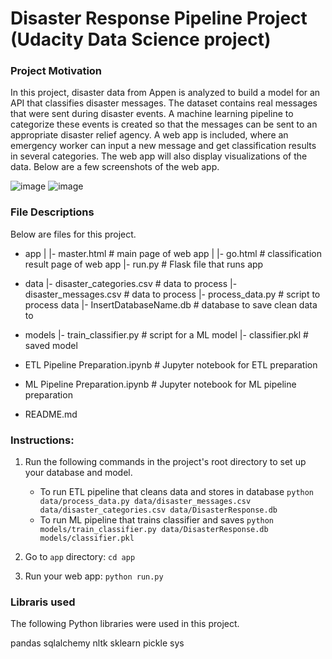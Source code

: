 # Disaster Response Pipeline Project (Udacity Data Science project)

### Project Motivation
In this project, disaster data from Appen is analyzed to build a model for an API that classifies disaster messages.
The dataset contains real messages that were sent during disaster events. A machine learning pipeline to categorize these events is created so that the messages can be sent to an appropriate disaster relief agency.
A web app is included, where an emergency worker can input a new message and get classification results in several categories. The web app will also display visualizations of the data.
Below are a few screenshots of the web app.

![image](https://user-images.githubusercontent.com/29317778/206826231-da02a791-e1a1-4faa-a6ae-cd9505dbb49a.png)
![image](https://user-images.githubusercontent.com/29317778/206826247-11c43d04-7231-4413-9776-a4a7c9faadc9.png)


### File Descriptions
Below are files for this project.
- app
| |- master.html  # main page of web app
| |- go.html  # classification result page of web app
|- run.py  # Flask file that runs app

- data
|- disaster_categories.csv  # data to process 
|- disaster_messages.csv  # data to process
|- process_data.py # script to process data
|- InsertDatabaseName.db   # database to save clean data to

- models
|- train_classifier.py # script for a ML model
|- classifier.pkl  # saved model

- ETL Pipeline Preparation.ipynb # Jupyter notebook for ETL preparation
- ML Pipeline Preparation.ipynb # Jupyter notebook for ML pipeline preparation

- README.md


### Instructions:
1. Run the following commands in the project's root directory to set up your database and model.

    - To run ETL pipeline that cleans data and stores in database
        `python data/process_data.py data/disaster_messages.csv data/disaster_categories.csv data/DisasterResponse.db`
    - To run ML pipeline that trains classifier and saves
        `python models/train_classifier.py data/DisasterResponse.db models/classifier.pkl`

2. Go to `app` directory: `cd app`

3. Run your web app: `python run.py`

### Libraris used
The following Python libraries were used in this project.

pandas
sqlalchemy
nltk
sklearn
pickle
sys
